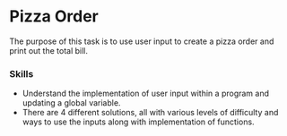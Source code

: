 # Pizza Order
The purpose of this task is to use user input to create a pizza order and print out the total bill.

### Skills
- Understand the implementation of user input within a program and updating a global variable.
- There are 4 different solutions, all with various levels of difficulty and ways to use the inputs along with implementation of functions.
